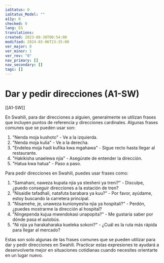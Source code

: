 ```yaml
---
iaStatus: 0
iaStatus_Model: ""
a11y: 0
checked: 0
lang: ES
translations: 
created: 2023-08-30T00:54:00
modified: 2024-03-06T23:35:00
ver_major: 0
ver_minor: 1
ver_rev: "0"
nav_primary: []
nav_secondary: []
tags: []
---
```

# Dar y pedir direcciones (A1-SW)

[[A1-SW]]

En Swahili, para dar direcciones a alguien, generalmente se utilizan frases que incluyen puntos de referencia y direcciones cardinales. Algunas frases comunes que se pueden usar son:

1. "Nenda moja kushoto" - Ve a la izquierda.
2. "Nenda moja kulia" - Ve a la derecha.
3. "Endelea moja hadi kufika kwa mgahawa" - Sigue recto hasta llegar al restaurante.
4. "Hakikisha unaelewa njia" - Asegúrate de entender la dirección.
5. "Hatua kwa hatua" - Paso a paso.

Para pedir direcciones en Swahili, puedes usar frases como:

1. "Samahani, naweza kupata njia ya stesheni ya treni?" - Disculpe, ¿puedo conseguir direcciones a la estación de tren?
2. "Nisaidie tafadhali, natafuta barabara ya kuu?" - Por favor, ayúdame, estoy buscando la carretera principal.
3. "Nisamehe, je, unaweza kunionyesha njia ya hospitali?" - Perdón, ¿puedes mostrarme la dirección al hospital?
4. "Ningependa kujua mwendokasi unapopita?" - Me gustaría saber por dónde pasa el autobús.
5. "Ni njia ya harakaharaka kueleka sokoni?" - ¿Cuál es la ruta más rápida para llegar al mercado?

Estas son solo algunas de las frases comunes que se pueden utilizar para dar y pedir direcciones en Swahili. Practicar estas expresiones te ayudará a desenvolverte mejor en situaciones cotidianas cuando necesites orientarte en un lugar nuevo.
